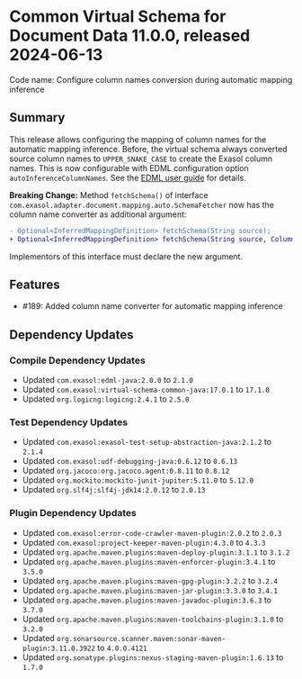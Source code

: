 # Common Virtual Schema for Document Data 11.0.0, released 2024-06-13

Code name: Configure column names conversion during automatic mapping inference

## Summary

This release allows configuring the mapping of column names for the automatic mapping inference. Before, the virtual schema always converted source column names to `UPPER_SNAKE_CASE` to create the Exasol column names. This is now configurable with EDML configuration option `autoInferenceColumnNames`. See the [EDML user guide](../user_guide/edml_user_guide.md#column-name-conversion) for details.

**Breaking Change:** Method `fetchSchema()` of interface `com.exasol.adapter.document.mapping.auto.SchemaFetcher` now has the column name converter as additional argument:

```diff
- Optional<InferredMappingDefinition> fetchSchema(String source);
+ Optional<InferredMappingDefinition> fetchSchema(String source, ColumnNameConverter columnNameConverter);
```

Implementors of this interface must declare the new argument.

## Features

* #189: Added column name converter for automatic mapping inference

## Dependency Updates

### Compile Dependency Updates

* Updated `com.exasol:edml-java:2.0.0` to `2.1.0`
* Updated `com.exasol:virtual-schema-common-java:17.0.1` to `17.1.0`
* Updated `org.logicng:logicng:2.4.1` to `2.5.0`

### Test Dependency Updates

* Updated `com.exasol:exasol-test-setup-abstraction-java:2.1.2` to `2.1.4`
* Updated `com.exasol:udf-debugging-java:0.6.12` to `0.6.13`
* Updated `org.jacoco:org.jacoco.agent:0.8.11` to `0.8.12`
* Updated `org.mockito:mockito-junit-jupiter:5.11.0` to `5.12.0`
* Updated `org.slf4j:slf4j-jdk14:2.0.12` to `2.0.13`

### Plugin Dependency Updates

* Updated `com.exasol:error-code-crawler-maven-plugin:2.0.2` to `2.0.3`
* Updated `com.exasol:project-keeper-maven-plugin:4.3.0` to `4.3.3`
* Updated `org.apache.maven.plugins:maven-deploy-plugin:3.1.1` to `3.1.2`
* Updated `org.apache.maven.plugins:maven-enforcer-plugin:3.4.1` to `3.5.0`
* Updated `org.apache.maven.plugins:maven-gpg-plugin:3.2.2` to `3.2.4`
* Updated `org.apache.maven.plugins:maven-jar-plugin:3.3.0` to `3.4.1`
* Updated `org.apache.maven.plugins:maven-javadoc-plugin:3.6.3` to `3.7.0`
* Updated `org.apache.maven.plugins:maven-toolchains-plugin:3.1.0` to `3.2.0`
* Updated `org.sonarsource.scanner.maven:sonar-maven-plugin:3.11.0.3922` to `4.0.0.4121`
* Updated `org.sonatype.plugins:nexus-staging-maven-plugin:1.6.13` to `1.7.0`

